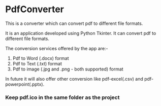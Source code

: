 # PdfConverter
This is a converter which can convert pdf to different file formats.

It is an application developed using Python Tkinter.
It can convert pdf to different file formats.

The conversion services offered by the app are:-
1) Pdf to Word (.docx) format
2) Pdf to Text (.txt) format
3) Pdf to image (.jpg and .png - both supported) format

In future it will also offer other conversion like pdf-excel(.csv) and pdf-powerpoint(.pptx).

### Keep pdf.ico in the same folder as the project ###
